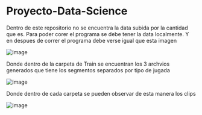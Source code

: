 # Proyecto-Data-Science

Dentro de este repositorio no se encuentra la data subida por la cantidad que es. Para poder corer el programa se debe tener la data localmente. Y en despues de correr el programa debe verse igual que esta imagen

![image](https://github.com/EstebanAG1005/Proyecto-Data-Science/assets/60299338/6223dcc5-274c-4302-adb3-7549c1d668fd)

Donde dentro de la carpeta de Train se encuentran los 3 archvios generados que tiene los segmentos separados por tipo de jugada

![image](https://github.com/EstebanAG1005/Proyecto-Data-Science/assets/60299338/9862307e-591b-4857-a895-4f8425e1a74e)

Donde dentro de cada carpeta se pueden observar de esta manera los clips

![image](https://github.com/EstebanAG1005/Proyecto-Data-Science/assets/60299338/6680ccfb-2001-4009-95c5-4e7f4290b157)

